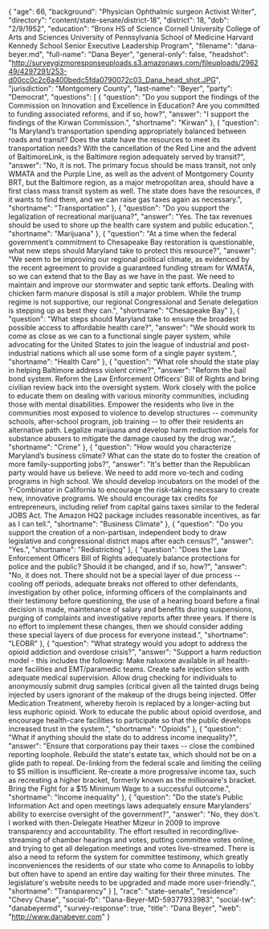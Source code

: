 {
  "age": 66,
  "background": "Physician Ophthalmic surgeon Activist Writer",
  "directory": "content/state-senate/district-18",
  "district": 18,
  "dob": "2/9/1952",
  "education": "Bronx HS of Science Cornell University College of Arts and Sciences University of Pennsylvania School of Medicine Harvard Kennedy School Senior Executive Leadership Program",
  "filename": "dana-beyer.md",
  "full-name": "Dana Beyer",
  "general-only": false,
  "headshot": "http://surveygizmoresponseuploads.s3.amazonaws.com/fileuploads/296249/4297291/253-d00cc0c2c6a400bedc5fda0790072c03_Dana_head_shot.JPG",
  "jurisdiction": "Montgomery County",
  "last-name": "Beyer",
  "party": "Democrat",
  "questions": [
    {
      "question": "Do you support the findings of the Commission on Innovation and Excellence in Education? Are you committed to funding associated reforms, and if so, how?",
      "answer": "I support the findings of the Kirwan Commission.",
      "shortname": "Kirwan"
    },
    {
      "question": "Is Maryland’s transportation spending appropriately balanced between roads and transit? Does the state have the resources to meet its transportation needs? With the cancellation of the Red Line and the advent of BaltimoreLink, is the Baltimore region adequately served by transit?",
      "answer": "No, it is not. The primary focus should be mass transit, not only WMATA and the Purple Line, as well as the advent of Montgomery County BRT, but the Baltimore region, as a major metropolitan area, should have a first class mass transit system as well. The state does have the resources, if it wants to find them, and we can raise gas taxes again as necessary.",
      "shortname": "Transportation"
    },
    {
      "question": "Do you support the legalization of recreational marijuana?",
      "answer": "Yes. The tax revenues should be used to shore up the health care system and public education.",
      "shortname": "Marijuana"
    },
    {
      "question": "At a time when the federal government’s commitment to Chesapeake Bay restoration is questionable, what new steps should Maryland take to protect this resource?",
      "answer": "We seem to be improving our regional political climate, as evidenced by the recent agreement to provide a guaranteed funding stream for WMATA, so we can extend that to the Bay as we have in the past. We need to maintain and improve our stormwater and septic tank efforts. Dealing with chicken farm manure disposal is still a major problem.  While the trump regime is not supportive, our regional Congressional and Senate delegation is stepping  up as best they can.",
      "shortname": "Chesapeake Bay"
    },
    {
      "question": "What steps should Maryland take to ensure the broadest possible access to affordable health care?",
      "answer": "We should work to come as close as we can to a functional single payer system, while advocating for the United States to join the league of industrial and post-industrial nations which all use some form of a single payer system.",
      "shortname": "Health Care"
    },
    {
      "question": "What role should the state play in helping Baltimore address violent crime?",
      "answer": "Reform the bail bond system. Reform the Law Enforcement Officers' Bill of Rights and bring civilian review back into the oversight system. Work closely with the police to educate them on dealing with various minority communities, including those with mental disabilities. Empower the residents who live in the communities most exposed to violence to develop structures -- community schools, after-school program, job training -- to offer their residents an alternative path. Legalize marijuana and develop harm reduction models for substance abusers to mitigate the damage caused by the drug war.",
      "shortname": "Crime"
    },
    {
      "question": "How would you characterize Maryland’s business climate? What can the state do to foster the creation of more family-supporting jobs?",
      "answer": "It's better than the Republican party would have us believe.  We need to add more vo-tech and coding programs in high school. We should develop incubators on the model of the Y-Combinator in California to encourage the risk-taking necessary to create new, innovative programs. We should encourage tax credits for entrepreneurs, including relief from capital gains taxes similar to the federal JOBS Act. The Amazon HQ2 package includes reasonable incentives, as far as I can tell.",
      "shortname": "Business Climate"
    },
    {
      "question": "Do you support the creation of a non-partisan, independent body to draw legislative and congressional district maps after each census?",
      "answer": "Yes.",
      "shortname": "Redistricting"
    },
    {
      "question": "Does the Law Enforcement Officers Bill of Rights adequately balance protections for police and the public? Should it be changed, and if so, how?",
      "answer": "No, it does not. There should not be a special layer of due process -- cooling off periods, adequate breaks not offered to other defendants, investigation by other police, informing officers of the complainants and their testimony before questioning, the use of a hearing board before a final decision is made, maintenance of salary and benefits during suspensions, purging of complaints and investigative reports after three years. If there is no effort to implement these changes, then we should consider adding these special layers of due process for everyone instead.",
      "shortname": "LEOBR"
    },
    {
      "question": "What strategy would you adopt to address the opioid addiction and overdose crisis?",
      "answer": "Support a harm reduction model - this includes the following:  Make naloxone available in all health-care facilities and EMT/paramedic teams. Create safe injection sites with adequate medical supervision. Allow drug checking for individuals to anonymously submit drug samples (critical given all the tainted drugs being injected by users ignorant of the makeup of the drugs being injected. Offer Medication Treatment, whereby heroin is replaced by a longer-acting but less euphoric opioid. Work to educate the public about opioid overdose, and encourage health-care facilities to participate so that the public develops increased trust in the system.",
      "shortname": "Opioids"
    },
    {
      "question": "What if anything should the state do to address income inequality?",
      "answer": "Ensure that corporations pay their taxes -- close the combined reporting loophole. Rebuild the state's estate tax, which should not be on a glide path to repeal. De-linking from the federal scale and limiting the ceiling to $5 million is insufficient. Re-create a more progressive income tax, such as recreating a higher bracket, formerly known as the millionaire's bracket. Bring the Fight for a $15 Minimum Wage to a successful outcome.",
      "shortname": "Income inequality"
    },
    {
      "question": "Do the state’s Public Information Act and open meetings laws adequately ensure Marylanders’ ability to exercise oversight of the government?",
      "answer": "No, they don't. I worked with then-Delegate Heather Mizeur in 2009 to improve transparency and accountability. The effort resulted in recording/live-streaming of chamber hearings and votes, putting committee votes online, and trying to get all delegation meetings and votes live-streamed. There is also a need to reform the system for committee testimony, which greatly inconveniences the residents of our state who  come to Annapolis to lobby but often have to spend an entire day waiting for their three minutes. The legislature's website needs to be upgraded and made more user-friendly.",
      "shortname": "Transparency"
    }
  ],
  "race": "state-senate",
  "residence": "Chevy Chase",
  "social-fb": "Dana-Beyer-MD-59377933983",
  "social-tw": "danabeyermd",
  "survey-response": true,
  "title": "Dana Beyer",
  "web": "http://www.danabeyer.com"
}
